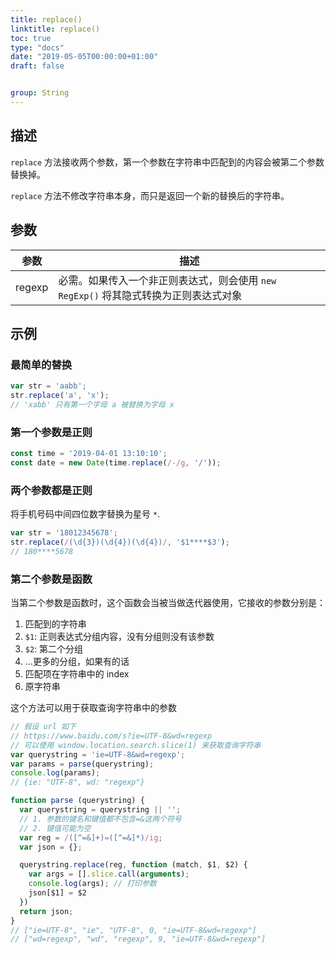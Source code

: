 ```yaml
---
title: replace()
linktitle: replace()
toc: true
type: "docs"
date: "2019-05-05T00:00:00+01:00"
draft: false


group: String
---
```


## 描述

`replace` 方法接收两个参数，第一个参数在字符串中匹配到的内容会被第二个参数替换掉。

`replace` 方法不修改字符串本身，而只是返回一个新的替换后的字符串。

## 参数

| 参数   | 描述                                                                                 |
| ------ | ------------------------------------------------------------------------------------ |
| regexp | 必需。如果传入一个非正则表达式，则会使用 `new RegExp()` 将其隐式转换为正则表达式对象 |

## 示例

### 最简单的替换

```js
var str = 'aabb';
str.replace('a', 'x');
// 'xabb' 只有第一个字母 a 被替换为字母 x
```

### 第一个参数是正则

```js
const time = '2019-04-01 13:10:10';
const date = new Date(time.replace(/-/g, '/'));
```

### 两个参数都是正则

将手机号码中间四位数字替换为星号 `*`.
```js
var str = '18012345678';
str.replace(/(\d{3})(\d{4})(\d{4})/, '$1****$3');
// 180****5678
```

### 第二个参数是函数

当第二个参数是函数时，这个函数会当被当做迭代器使用，它接收的参数分别是：

1. 匹配到的字符串
1. `$1`: 正则表达式分组内容，没有分组则没有该参数
1. `$2`: 第二个分组
1. ...更多的分组，如果有的话
1. 匹配项在字符串中的 index
1. 原字符串

这个方法可以用于获取查询字符串中的参数

```js
// 假设 url 如下
// https://www.baidu.com/s?ie=UTF-8&wd=regexp
// 可以使用 window.location.search.slice(1) 来获取查询字符串
var querystring = 'ie=UTF-8&wd=regexp';
var params = parse(querystring);
console.log(params);
// {ie: "UTF-8", wd: "regexp"}

function parse (querystring) {
  var querystring = querystring || '';
  // 1. 参数的键名和键值都不包含=&这两个符号
  // 2. 键值可能为空
  var reg = /([^=&]+)=([^=&]*)/ig;
  var json = {};

  querystring.replace(reg, function (match, $1, $2) {
    var args = [].slice.call(arguments);
    console.log(args); // 打印参数
    json[$1] = $2
  })
  return json;
}
// ["ie=UTF-8", "ie", "UTF-8", 0, "ie=UTF-8&wd=regexp"]
// ["wd=regexp", "wd", "regexp", 9, "ie=UTF-8&wd=regexp"]
```
